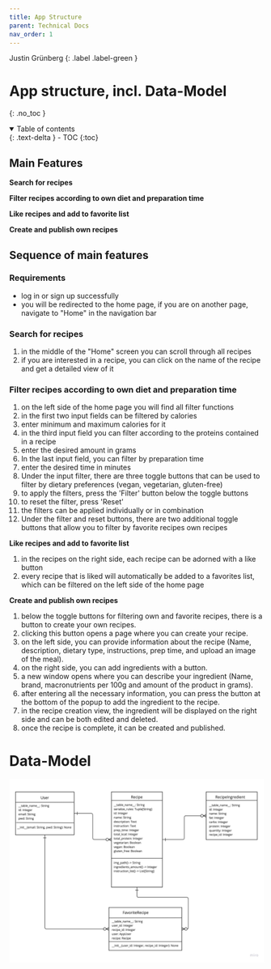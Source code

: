 ```yaml
---
title: App Structure
parent: Technical Docs
nav_order: 1
---
```


Justin Grünberg {: .label .label-green }

# App structure, incl. Data-Model
{: .no_toc }

<details open markdown="block">
  <summary>
    Table of contents
  </summary>
  {: .text-delta }
- TOC
{:toc}
</details>

## Main Features

**Search for recipes**

**Filter recipes according to own diet and preparation time**

**Like recipes and add to favorite list**

**Create and publish own recipes**

## Sequence of main features

### Requirements

- log in or sign up successfully 
- you will be redirected to the home page, if you are on another page, navigate to "Home" in the navigation bar

### Search for recipes

1. in the middle of the "Home" screen you can scroll through all recipes
2. if you are interested in a recipe, you can click on the name of the recipe and get a detailed view of it

### Filter recipes according to own diet and preparation time

1. on the left side of the home page you will find all filter functions 
2. in the first two input fields can be filtered by calories 
3. enter minimum and maximum calories for it 
4. in the third input field you can filter according to the proteins contained in a recipe 
5. enter the desired amount in grams 
6. In the last input field, you can filter by preparation time 
7. enter the desired time in minutes 
8. Under the input filter, there are three toggle buttons that can be used to filter by dietary preferences (vegan, vegetarian, gluten-free)
9. to apply the filters, press the 'Filter' button below the toggle buttons 
10. to reset the filter, press 'Reset' 
11. the filters can be applied individually or in combination 
12. Under the filter and reset buttons, there are two additional toggle buttons that allow you to filter by favorite recipes own recipes

**Like recipes and add to favorite list**

1. in the recipes on the right side, each recipe can be adorned with a like button 
2. every recipe that is liked will automatically be added to a favorites list, which can be filtered on the left side of the home page

**Create and publish own recipes**

1. below the toggle buttons for filtering own and favorite recipes, there is a button to create your own recipes. 
2. clicking this button opens a page where you can create your recipe. 
3. on the left side, you can provide information about the recipe (Name, description, dietary type, instructions, prep time, and upload an image of the meal). 
4. on the right side, you can add ingredients with a button. 
5. a new window opens where you can describe your ingredient (Name, brand, macronutrients per 100g and amount of the product in grams). 
6. after entering all the necessary information, you can press the button at the bottom of the popup to add the ingredient to the recipe. 
7. in the recipe creation view, the ingredient will be displayed on the right side and can be both edited and deleted. 
8. once the recipe is complete, it can be created and published.

# Data-Model

![UML](../assets/images/UML.jpg)







